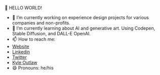🤔 HELLO WORLD! 

- 🔭 I’m currently working on experience design projects for various companies and non-profits.
- 🌱 I’m currently learning about AI and generative art. Using Codepen, Stable Diffusion, and DALL-E OpenAI.
- 📫 How to reach me: 
- <a href="https://kyleoutlaw.io">Website</a>
- <a href="https://www.linkedin.com/in/koutlaw/">Linkedin</a>
- <a href="https://twitter.com/_kyleOutlaw">Twitter</a>
- <a href="https://www.instagram.com/kyleoutlaw.ai/">Kyle Outlaw</a>
- 😄 Pronouns: he/his

